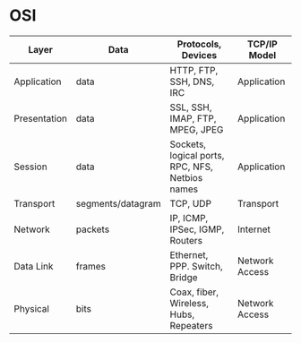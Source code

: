 # OSI

| Layer | Data | Protocols, Devices | TCP/IP Model | 
|------ | ---- | ------------------ | ------------ |
| Application | data | HTTP, FTP, SSH, DNS, IRC | Application |
| Presentation | data | SSL, SSH, IMAP, FTP, MPEG, JPEG| Application |
| Session | data | Sockets, logical ports, RPC, NFS, Netbios names| Application |
| Transport | segments/datagram | TCP, UDP| Transport |
| Network | packets | IP, ICMP, IPSec, IGMP, Routers | Internet | 
| Data Link | frames | Ethernet, PPP. Switch, Bridge | Network Access |
| Physical | bits | Coax, fiber, Wireless, Hubs, Repeaters | Network Access |